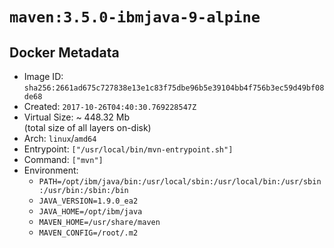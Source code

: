 # `maven:3.5.0-ibmjava-9-alpine`

## Docker Metadata

- Image ID: `sha256:2661ad675c727838e13e1c83f75dbe96b5e39104bb4f756b3ec59d49bf08de68`
- Created: `2017-10-26T04:40:30.769228547Z`
- Virtual Size: ~ 448.32 Mb  
  (total size of all layers on-disk)
- Arch: `linux`/`amd64`
- Entrypoint: `["/usr/local/bin/mvn-entrypoint.sh"]`
- Command: `["mvn"]`
- Environment:
  - `PATH=/opt/ibm/java/bin:/usr/local/sbin:/usr/local/bin:/usr/sbin:/usr/bin:/sbin:/bin`
  - `JAVA_VERSION=1.9.0_ea2`
  - `JAVA_HOME=/opt/ibm/java`
  - `MAVEN_HOME=/usr/share/maven`
  - `MAVEN_CONFIG=/root/.m2`
